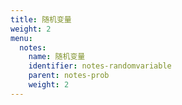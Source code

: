 ```yaml
---
title: 随机变量
weight: 2
menu:
  notes:
    name: 随机变量
    identifier: notes-randomvariable
    parent: notes-prob
    weight: 2
---
```

